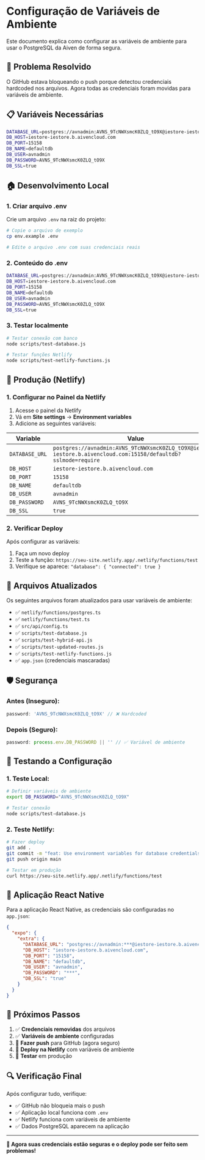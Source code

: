 # Configuração de Variáveis de Ambiente

Este documento explica como configurar as variáveis de ambiente para usar o PostgreSQL da Aiven de forma segura.

## 🔐 Problema Resolvido

O GitHub estava bloqueando o push porque detectou credenciais hardcoded nos arquivos. Agora todas as credenciais foram movidas para variáveis de ambiente.

## 📋 Variáveis Necessárias

```bash
DATABASE_URL=postgres://avnadmin:AVNS_9TcNWXsmcK0ZLQ_tO9X@iestore-iestore.b.aivencloud.com:15158/defaultdb?sslmode=require
DB_HOST=iestore-iestore.b.aivencloud.com
DB_PORT=15158
DB_NAME=defaultdb
DB_USER=avnadmin
DB_PASSWORD=AVNS_9TcNWXsmcK0ZLQ_tO9X
DB_SSL=true
```

## 🏠 Desenvolvimento Local

### 1. **Criar arquivo .env**

Crie um arquivo `.env` na raiz do projeto:

```bash
# Copie o arquivo de exemplo
cp env.example .env

# Edite o arquivo .env com suas credenciais reais
```

### 2. **Conteúdo do .env**

```bash
DATABASE_URL=postgres://avnadmin:AVNS_9TcNWXsmcK0ZLQ_tO9X@iestore-iestore.b.aivencloud.com:15158/defaultdb?sslmode=require
DB_HOST=iestore-iestore.b.aivencloud.com
DB_PORT=15158
DB_NAME=defaultdb
DB_USER=avnadmin
DB_PASSWORD=AVNS_9TcNWXsmcK0ZLQ_tO9X
DB_SSL=true
```

### 3. **Testar localmente**

```bash
# Testar conexão com banco
node scripts/test-database.js

# Testar funções Netlify
node scripts/test-netlify-functions.js
```

## 🚀 Produção (Netlify)

### 1. **Configurar no Painel da Netlify**

1. Acesse o painel da Netlify
2. Vá em **Site settings** → **Environment variables**
3. Adicione as seguintes variáveis:

| Variable | Value |
|----------|-------|
| `DATABASE_URL` | `postgres://avnadmin:AVNS_9TcNWXsmcK0ZLQ_tO9X@iestore-iestore.b.aivencloud.com:15158/defaultdb?sslmode=require` |
| `DB_HOST` | `iestore-iestore.b.aivencloud.com` |
| `DB_PORT` | `15158` |
| `DB_NAME` | `defaultdb` |
| `DB_USER` | `avnadmin` |
| `DB_PASSWORD` | `AVNS_9TcNWXsmcK0ZLQ_tO9X` |
| `DB_SSL` | `true` |

### 2. **Verificar Deploy**

Após configurar as variáveis:

1. Faça um novo deploy
2. Teste a função: `https://seu-site.netlify.app/.netlify/functions/test`
3. Verifique se aparece: `"database": { "connected": true }`

## 🔧 Arquivos Atualizados

Os seguintes arquivos foram atualizados para usar variáveis de ambiente:

- ✅ `netlify/functions/postgres.ts`
- ✅ `netlify/functions/test.ts`
- ✅ `src/api/config.ts`
- ✅ `scripts/test-database.js`
- ✅ `scripts/test-hybrid-api.js`
- ✅ `scripts/test-updated-routes.js`
- ✅ `scripts/test-netlify-functions.js`
- ✅ `app.json` (credenciais mascaradas)

## 🛡️ Segurança

### **Antes (Inseguro):**
```typescript
password: 'AVNS_9TcNWXsmcK0ZLQ_tO9X' // ❌ Hardcoded
```

### **Depois (Seguro):**
```typescript
password: process.env.DB_PASSWORD || '' // ✅ Variável de ambiente
```

## 🧪 Testando a Configuração

### **1. Teste Local:**
```bash
# Definir variáveis de ambiente
export DB_PASSWORD="AVNS_9TcNWXsmcK0ZLQ_tO9X"

# Testar conexão
node scripts/test-database.js
```

### **2. Teste Netlify:**
```bash
# Fazer deploy
git add .
git commit -m "feat: Use environment variables for database credentials"
git push origin main

# Testar em produção
curl https://seu-site.netlify.app/.netlify/functions/test
```

## 📱 Aplicação React Native

Para a aplicação React Native, as credenciais são configuradas no `app.json`:

```json
{
  "expo": {
    "extra": {
      "DATABASE_URL": "postgres://avnadmin:***@iestore-iestore.b.aivencloud.com:15158/defaultdb?sslmode=require",
      "DB_HOST": "iestore-iestore.b.aivencloud.com",
      "DB_PORT": "15158",
      "DB_NAME": "defaultdb",
      "DB_USER": "avnadmin",
      "DB_PASSWORD": "***",
      "DB_SSL": "true"
    }
  }
}
```

## 🎯 Próximos Passos

1. ✅ **Credenciais removidas** dos arquivos
2. ✅ **Variáveis de ambiente** configuradas
3. 🔄 **Fazer push** para GitHub (agora seguro)
4. 🚀 **Deploy na Netlify** com variáveis de ambiente
5. 🧪 **Testar** em produção

## 🔍 Verificação Final

Após configurar tudo, verifique:

- ✅ GitHub não bloqueia mais o push
- ✅ Aplicação local funciona com `.env`
- ✅ Netlify funciona com variáveis de ambiente
- ✅ Dados PostgreSQL aparecem na aplicação

---

**🎉 Agora suas credenciais estão seguras e o deploy pode ser feito sem problemas!**

